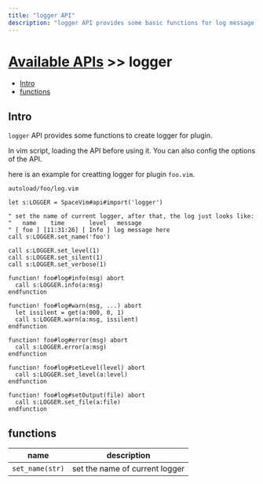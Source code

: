 ```yaml
---
title: "logger API"
description: "logger API provides some basic functions for log message when create plugins"
---
```


# [Available APIs](../) >> logger

<!-- vim-markdown-toc GFM -->

- [Intro](#intro)
- [functions](#functions)

<!-- vim-markdown-toc -->

## Intro

`logger` API provides some functions to create logger for plugin.

In vim script, loading the API before using it. You can also config the options of the API.

here is an example for creatting logger for plugin `foo.vim`.

`autoload/foo/log.vim`

```vim
let s:LOGGER = SpaceVim#api#import('logger')

" set the name of current logger, after that, the log just looks like:
"   name    time       level   message
" [ foo ] [11:31:26] [ Info ] log message here
call s:LOGGER.set_name('foo')

call s:LOGGER.set_level(1)
call s:LOGGER.set_silent(1)
call s:LOGGER.set_verbose(1)

function! foo#log#info(msg) abort
  call s:LOGGER.info(a:msg)
endfunction

function! foo#log#warn(msg, ...) abort
  let issilent = get(a:000, 0, 1)
  call s:LOGGER.warn(a:msg, issilent)
endfunction

function! foo#log#error(msg) abort
  call s:LOGGER.error(a:msg)
endfunction

function! foo#log#setLevel(level) abort
  call s:LOGGER.set_level(a:level)
endfunction

function! foo#log#setOutput(file) abort
  call s:LOGGER.set_file(a:file)
endfunction
```

## functions

| name            | description                    |
| --------------- | ------------------------------ |
| `set_name(str)` | set the name of current logger |
